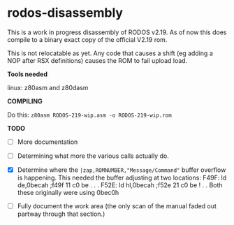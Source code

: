 # rodos-disassembly
This is a work in progress disassembly of RODOS v2.19.
As of now this does compile to a binary exact copy of the official V2.19 rom.

This is not relocatable as yet. Any code that causes a shift (eg adding a NOP after RSX definitions)
causes the ROM to fail upload load.

**Tools needed**

linux: z80asm and z80dasm

**COMPILING**

Do this:
`z80asm RODOS-219-wip.asm -o RODOS-219-wip.rom`

**TODO**
* [ ] More documentation
* [ ] Determining what more the various calls actually do.
* [X] Determine where the `|zap,ROMNUMBER,"Message/Command"` buffer overflow is happening.
        This needed the buffer adjusting at two locations:
        F49F: ld de,0becah		;f49f	11 c0 be 	. . .
        F52E:	ld hl,0becah		;f52e	21 c0 be 	! . .
        Both these originally were using 0bec0h

* [ ] Fully document the work area (the only scan of the manual faded out partway through that section.)
